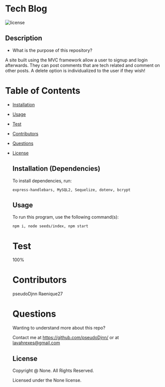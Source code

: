 # Tech Blog

![license](https://img.shields.io/badge/license-None-yellowgreen.svg)

## Description

- What is the purpose of this repository?<br/>

A site built using the MVC framework allow a user to signup and login afterwards. They can post comments that are tech related and comment on other posts. A delete option is individualized to the user if they wish!

# Table of Contents

- [Installation](#installation)
- [Usage](#usage)
- [Test](#test)
- [Contributors](#contributors)
- [Questions](#questions)
- [License](#license)

  ## Installation (Dependencies)

  To install dependencies, run:

  ```
  express-handlebars, MySQL2, Sequelize, dotenv, bcrypt
  ```

  ## Usage

  To run this program, use the following command(s):

  ```
  npm i, node seeds/index, npm start
  ```

  # Test

  100%

  # Contributors

  pseudoDjnn
  Raenique27

  # Questions

  Wanting to understand more about this repo?

  Contact me at https://github.com/pseudoDjnn/ or at lavahrexes@gmail.com

  ## License

  Copyright @ None. All Rights Reserved.

  Licensed under the None license.
